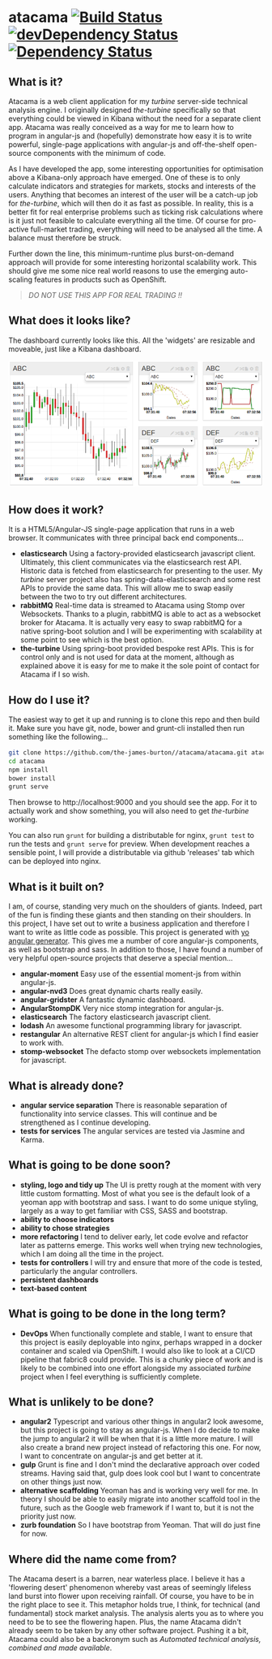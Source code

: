 # atacama [![Build Status](https://api.travis-ci.org/the-james-burton/atacama.svg?branch=master)](https://travis-ci.org/the-james-burton/atacama) [![devDependency Status](https://david-dm.org/the-james-burton/atacama/dev-status.svg)](https://david-dm.org/the-james-burton/atacama#info=devDependencies) [![Dependency Status](https://gemnasium.com/the-james-burton/atacama.svg)](https://gemnasium.com/the-james-burton/atacama)

## What is it?

Atacama is a web client application for my *turbine* server-side technical analysis engine. I originally designed *the-turbine* specifically so that everything could be viewed in Kibana without the need for a separate client app. Atacama was really conceived as a way for me to learn how to program in angular-js and (hopefully) demonstrate how easy it is to write powerful, single-page applications with angular-js and off-the-shelf open-source components with the minimum of code.

As I have developed the app, some interesting opportunities for optimisation above a Kibana-only approach have emerged. One of these is to only calculate indicators and strategies for markets, stocks and interests of the users. Anything that becomes an interest of the user will be a catch-up job for *the-turbine*, which will then do it as fast as possible. In reality, this is a better fit for real enterprise problems such as ticking risk calculations where is it just not feasible to calculate everything all the time. Of course for pro-active full-market trading, everything will need to be analysed all the time. A balance must therefore be struck.

Further down the line, this minimum-runtime plus burst-on-demand approach will provide for some interesting horizontal scalability work. This should give me some nice real world reasons to use the emerging auto-scaling features in products such as OpenShift.

> *DO NOT USE THIS APP FOR REAL TRADING !!*

## What does it looks like?

The dashboard currently looks like this. All the 'widgets' are resizable and moveable, just like a Kibana dashboard.

![atacama](https://github.com/the-james-burton/atacama/blob/master/docs/atacama.png "atacama")

## How does it work?

It is a HTML5/Angular-JS single-page application that runs in a web browser. It communicates with three principal back end components...

* **elasticsearch** Using a factory-provided elasticsearch javascript client. Ultimately, this client communicates via the elasticsearch rest API. Historic data is fetched from elasticsearch for presenting to the user. My *turbine* server project also has spring-data-elasticsearch and some rest APIs to provide the same data. This will allow me to swap easily between the two to try out different architectures.
* **rabbitMQ** Real-time data is streamed to Atacama using Stomp over Websockets. Thanks to a plugin, rabbitMQ is able to act as a websocket broker for Atacama. It is actually very easy to swap rabbitMQ for a native spring-boot solution and I will be experimenting with scalability at some point to see which is the best option.
* **the-turbine** Using spring-boot provided bespoke rest APIs. This is for control only and is not used for data at the moment, although as explained above it is easy for me to make it the sole point of contact for Atacama if I so wish.

## How do I use it?

The easiest way to get it up and running is to clone this repo and then build it. Make sure you have git, node, bower and grunt-cli installed then run something like the following...

```bash
git clone https://github.com/the-james-burton//atacama/atacama.git atacama
cd atacama
npm install
bower install
grunt serve
```

Then browse to http://localhost:9000 and you should see the app. For it to actually work and show something, you will also need to get *the-turbine* working.

You can also run `grunt` for building a distributable for nginx, `grunt test` to run the tests and `grunt serve` for preview. When development reaches a sensible point, I will provide a distributable via github 'releases' tab which can be deployed into nginx.

## What is it built on?

I am, of course, standing very much on the shoulders of giants. Indeed, part of the fun is finding these giants and then standing on their shoulders. In this project, I have set out to write a business application and therefore I want to write as little code as possible. This project is generated with [yo angular generator](https://github.com/yeoman/generator-angular). This gives me a number of core angular-js components, as well as bootstrap and sass. In addition to those, I have found a number of very helpful open-source projects that deserve a special mention...

* **angular-moment** Easy use of the essential moment-js from within angular-js.
* **angular-nvd3** Does great dynamic charts really easily.
* **angular-gridster** A fantastic dynamic dashboard.
* **AngularStompDK** Very nice stomp integration for angular-js.
* **elasticsearch** The factory elasticsearch javascript client.
* **lodash** An awesome functional programming library for javascript.
* **restangular** An alternative REST client for angular-js which I find easier to work with.
* **stomp-websocket** The defacto stomp over websockets implementation for javascript.

## What is already done?

* **angular service separation** There is reasonable separation of functionality into service classes. This will continue and be strengthened as I continue developing.
* **tests for services** The angular services are tested via Jasmine and Karma.

## What is going to be done soon?

* **styling, logo and tidy up** The UI is pretty rough at the moment with very little custom formatting. Most of what you see is the default look of a yeoman app with bootstrap and sass. I want to do some unique styling, largely as a way to get familiar with CSS, SASS and bootstrap.
* **ability to choose indicators**
* **ability to chose strategies**
* **more refactoring** I tend to deliver early, let code evolve and refactor later as patterns emerge. This works well when trying new technologies, which I am doing all the time in the project.
* **tests for controllers** I will try and ensure that more of the code is tested, particularly the angular controllers.
* **persistent dashboards**
* **text-based content**

## What is going to be done in the long term?

* **DevOps** When functionally complete and stable, I want to ensure that this project is easily deployable into nginx, perhaps wrapped in a docker container and scaled via OpenShift. I would also like to look at a CI/CD pipeline that fabric8 could provide. This is a chunky piece of work and is likely to be combined into one effort alongside my associated *turbine* project when I feel everything is sufficiently complete.

## What is unlikely to be done?

* **angular2** Typescript and various other things in angular2 look awesome, but this project is going to stay as angular-js. When I do decide to make the jump to angular2 it will be when that it is a little more mature. I will also create a brand new project instead of refactoring this one. For now, I want to concentrate on angular-js and get better at it.
* **gulp** Grunt is fine and I don't mind the declarative approach over coded streams. Having said that, gulp does look cool but I want to concentrate on other things just now.
* **alternative scaffolding** Yeoman has and is working very well for me. In theory I should be able to easily migrate into another scaffold tool in the future, such as the Google web framework if I want to, but it is not the priority just now.
* **zurb foundation** So I have bootstrap from Yeoman. That will do just fine for now.

## Where did the name come from?

The Atacama desert is a barren, near waterless place. I believe it has a 'flowering desert' phenomenon whereby vast areas of seemingly lifeless land burst into flower upon receiving rainfall. Of course, you have to be in the right place to see it. This metaphor holds true, I think, for technical (and fundamental) stock market analysis. The analysis alerts you as to where you need to be to see the flowering hapen. Plus, the name Atacama didn't already seem to be taken by any other software project. Pushing it a bit, Atacama could also be a backronym such as *Automated technical analysis, combined and made available*.

